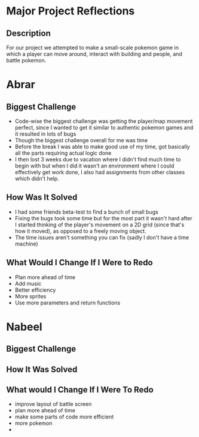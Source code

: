 # Major Project Reflections

## Description
For our project we attempted to make a small-scale pokemon game in which a player can move around, interact with building and people, and battle pokemon.

# Abrar 

## Biggest Challenge
- Code-wise the biggest challenge was getting the player/map movement perfect, since I wanted to get it similar to authentic pokemon games and it resulted in lots of bugs
- Though the biggest challenge overall for me was time
- Before the break I was able to make good use of my time, got basically all the parts requiring actual logic done
- I then lost 3 weeks due to vacation where I didn't find much time to begin with but when I did it wasn't an environment where I could effectively get work done, I also had assignments from other classes which didn't help.

## How Was It Solved
- I had some friends beta-test to find a bunch of small bugs
- Fixing the bugs took some time but for the most part it wasn't hard after I started thinking of the player's movement on a 2D grid (since that's how it moved), as opposed to a freely moving object.
- The time issues aren't something you can fix (sadly I don't have a time machine)

## What Would I Change If I Were to Redo
- Plan more ahead of time
- Add music
- Better efficiency
- More sprites
- Use more parameters and return functions

# Nabeel

## Biggest Challenge


## How It Was Solved


## What would I Change If I Were To Redo
- improve layout of battle screen
- plan more ahead of time
- make some parts of code more efficient
- more pokemon
- 